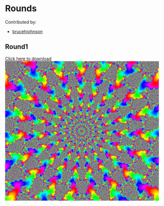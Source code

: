 # Rounds

Contributed by:

- [brucehjohnson](https://github.com/brucehjohnson)

## Round1

<a href="Round1.mandart" download="Diamond1.mandart">Click here to download</a><br>
!["Round1"](Round1.png)

